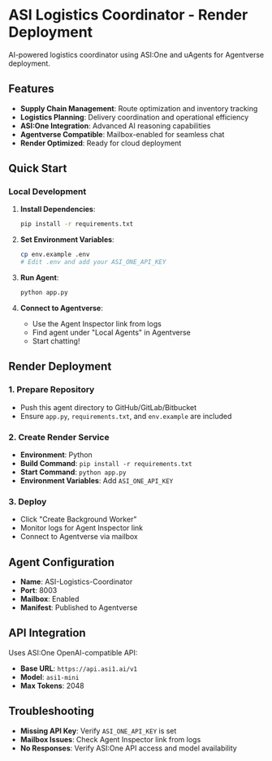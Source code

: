 # ASI Logistics Coordinator - Render Deployment

AI-powered logistics coordinator using ASI:One and uAgents for Agentverse deployment.

## Features

- **Supply Chain Management**: Route optimization and inventory tracking
- **Logistics Planning**: Delivery coordination and operational efficiency
- **ASI:One Integration**: Advanced AI reasoning capabilities
- **Agentverse Compatible**: Mailbox-enabled for seamless chat
- **Render Optimized**: Ready for cloud deployment

## Quick Start

### Local Development

1. **Install Dependencies**:
   ```bash
   pip install -r requirements.txt
   ```

2. **Set Environment Variables**:
   ```bash
   cp env.example .env
   # Edit .env and add your ASI_ONE_API_KEY
   ```

3. **Run Agent**:
   ```bash
   python app.py
   ```

4. **Connect to Agentverse**:
   - Use the Agent Inspector link from logs
   - Find agent under "Local Agents" in Agentverse
   - Start chatting!

## Render Deployment

### 1. Prepare Repository
- Push this agent directory to GitHub/GitLab/Bitbucket
- Ensure `app.py`, `requirements.txt`, and `env.example` are included

### 2. Create Render Service
- **Environment**: Python
- **Build Command**: `pip install -r requirements.txt`
- **Start Command**: `python app.py`
- **Environment Variables**: Add `ASI_ONE_API_KEY`

### 3. Deploy
- Click "Create Background Worker"
- Monitor logs for Agent Inspector link
- Connect to Agentverse via mailbox

## Agent Configuration

- **Name**: ASI-Logistics-Coordinator
- **Port**: 8003
- **Mailbox**: Enabled
- **Manifest**: Published to Agentverse

## API Integration

Uses ASI:One OpenAI-compatible API:
- **Base URL**: `https://api.asi1.ai/v1`
- **Model**: `asi1-mini`
- **Max Tokens**: 2048

## Troubleshooting

- **Missing API Key**: Verify `ASI_ONE_API_KEY` is set
- **Mailbox Issues**: Check Agent Inspector link from logs
- **No Responses**: Verify ASI:One API access and model availability
